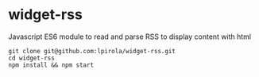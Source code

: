 # widget-rss
Javascript ES6 module to read and parse RSS to display content with html

```
git clone git@github.com:lpirola/widget-rss.git
cd widget-rss
npm install && npm start
```

